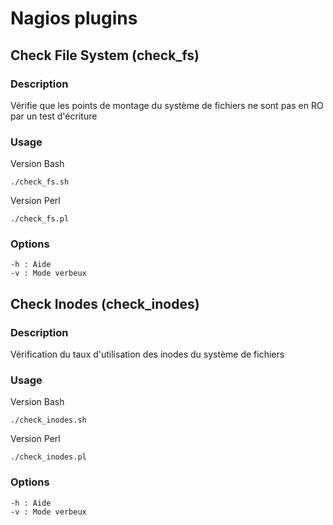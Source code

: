 # Nagios plugins

## Check File System (check_fs)

### Description
Vérifie que les points de montage du système de fichiers ne sont pas en RO par un test d'écriture

### Usage

Version Bash
```
./check_fs.sh
```

Version Perl
```
./check_fs.pl
```

### Options
```
-h : Aide
-v : Mode verbeux
```

## Check Inodes (check_inodes)

### Description
Vérification du taux d'utilisation des inodes du système de fichiers

### Usage

Version Bash
```
./check_inodes.sh
```

Version Perl
```
./check_inodes.pl
```

### Options
```
-h : Aide
-v : Mode verbeux
```
